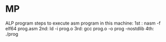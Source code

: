 # MP
ALP program
steps to execute asm program in this machine:
1st : nasm -f elf64 prog.asm
2nd: ld -i prog.o
3rd: gcc prog.o -o prog -nostdlib
4th: ./prog
